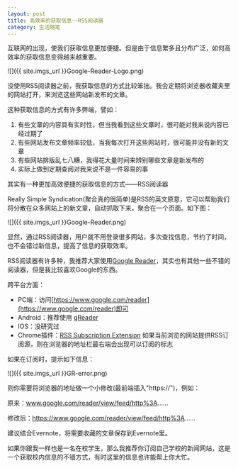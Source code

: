 ```yaml
---
layout: post
title: 高效率的获取信息——RSS阅读器
category: 生活随笔
---
```


互联网的出现，使我们获取信息更加便捷。但是由于信息繁多且分布广泛，如何高效率的获取信息变得越来越重要。

![]({{ site.imgs_url }}Google-Reader-Logo.png)

没使用RSS阅读器之前，我获取信息的方式比较笨拙。我会定期将浏览器收藏夹里的网站打开，来浏览这些网站新发布的文章。

这种获取信息的方式有许多弊端，譬如：
	
  1. 有些文章的内容具有实时性，但当我看到这些文章时，很可能对我来说内容已经过期了
  2. 有些网站发布文章频率较低，当我每次打开这些网站时，很可能并没有新的文章
  3. 有些网站排版乱七八糟，我得花大量时间来辨别哪些文章是新发布的
  4. 实际上做到定期查阅对我来说不是一件容易的事


其实有一种更加高效便捷的获取信息的方式——RSS阅读器

Really Simple Syndication(聚合真的很简单)是RSS的英文原意，它可以帮助我们将分散在众多网站上的新文章，自动抓取下来，聚合在一个页面。如下图：

![]({{ site.imgs_url }}Google-Reader.png)

显然，通过RSS阅读器，用户就不用登录很多网站，多次查找信息，节约了时间，也不会错过新信息，提高了信息的获取效率。

RSS阅读器有许多种，我推荐大家使用[Google Reader](https://www.google.com/reader)，其实也有其他一些不错的阅读器，但是我比较喜欢Google的东西。

跨平台方面：
	
* PC端：访问[https://www.google.com/reader](https://www.google.com/reader)即可
* Android：推荐使用 [gReader](https://play.google.com/store/apps/details?id=com.noinnion.android.greader.reader&feature=related_apps)
* IOS：没研究过
* Chrome插件：[RSS Subscription Extension](https://chrome.google.com/webstore/detail/nlbjncdgjeocebhnmkbbbdekmmmcbfjd) 如果当前浏览的网站提供RSS订阅源，则在浏览器的地址栏最右端会出现可以订阅的标志

如果在订阅时，提示如下信息：

![]({{ site.imgs_url }}GR-error.png)

则你需要将浏览器的地址做一个小修改(最前端插入"https://")，例如：

原来：www.google.com/reader/view/feed/http%3A......

修改后：https://www.google.com/reader/view/feed/http%3A......

建议结合Evernote，将需要收藏的文章保存到Evernote里。

如果你跟我一样也是一名在校学生，那么我推荐你订阅自己学校的新闻网站，这是一个获取校内信息的不错方式，有时这里的信息也许能帮上你大忙。

